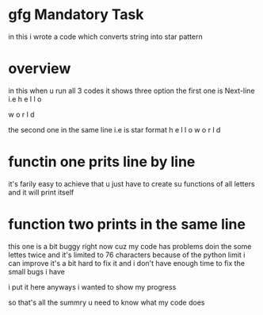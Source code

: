 # gfg Mandatory Task 
in this i wrote a code which converts string into star pattern 

# overview 
in this when u run all 3 codes it shows three option 
the first one is Next-line
i.e
h
e
l
l
o

w
o
r
l
d

the second one in the same line
i.e is star format
h e l l o  w o r l d

# functin one prits line by line
it's farily easy to achieve that u just have to create su functions of all letters and it will print itself 



# function two prints in the same line
this one is a bit buggy right now cuz my code has problems doin the some lettes twice and it's limited to 76 characters because of the python limit i can improve it's a bit hard to fix it and i don't have enough time to fix the small bugs i have

i put it here anyways i wanted to show my progress

so that's all the summry u need to know what my code does
